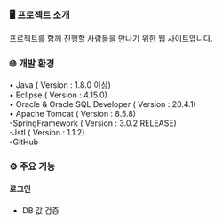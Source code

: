 ### 🖥️ 프로젝트 소개
프로젝트를 함께 진행할 사람들을 만나기 위한 웹 사이트입니다.

### 🌐 개발 환경
• Java ( Version : 1.8.0 이상)</br>
• Eclipse ( Version : 4.15.0)</br>
• Oracle & Oracle SQL Developer ( Version : 20.4.1)</br>
• Apache Tomcat ( Version : 8.5.8)</br>
-SpringFramework ( Version : 3.0.2 RELEASE)</br>
-Jstl ( Version : 1.1.2)</br>
-GitHub </br>

### ⚙️ 주요 기능
#### 로그인
- DB 값 검증
